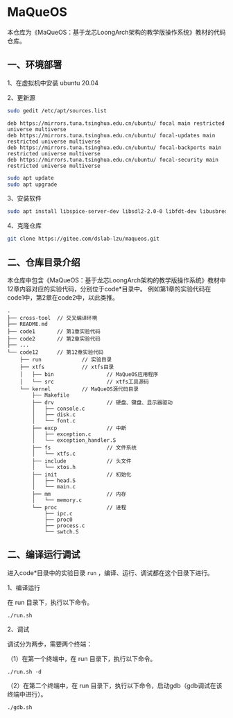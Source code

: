 # MaQueOS

本仓库为《MaQueOS：基于龙芯LoongArch架构的教学版操作系统》教材的代码仓库。

## 一、环境部署

1、在虚拟机中安装 ubuntu 20.04

2、更新源

```bash
sudo gedit /etc/apt/sources.list
```

```
deb https://mirrors.tuna.tsinghua.edu.cn/ubuntu/ focal main restricted universe multiverse
deb https://mirrors.tuna.tsinghua.edu.cn/ubuntu/ focal-updates main restricted universe multiverse
deb https://mirrors.tuna.tsinghua.edu.cn/ubuntu/ focal-backports main restricted universe multiverse
deb https://mirrors.tuna.tsinghua.edu.cn/ubuntu/ focal-security main restricted universe multiverse
```

```bash
sudo apt update
sudo apt upgrade
```

3、安装软件

```bash
sudo apt install libspice-server-dev libsdl2-2.0-0 libfdt-dev libusbredirparser-dev libfuse3-dev libcurl4 build-essential gcc-multilib libpython2.7 git
```

4、克隆仓库

```bash
git clone https://gitee.com/dslab-lzu/maqueos.git
```

## 二、仓库目录介绍

本仓库中包含《MaQueOS：基于龙芯LoongArch架构的教学版操作系统》教材中12章内容对应的实验代码，分别位于code*目录中。
例如第1章的实验代码在code1中，第2章在code2中，以此类推。

```
.
├── cross-tool  // 交叉编译环境
├── README.md
├── code1       // 第1章实验代码
├── code2       // 第2章实验代码
├── ...
└── code12      // 第12章实验代码
    ├── run             // 实验目录
    ├── xtfs            // xtfs目录
    │   ├── bin                 // MaQueOS应用程序
    │   └── src                 // xtfs工具源码
    └── kernel          // MaQueOS源代码目录
        ├── Makefile
        ├── drv                 // 硬盘、键盘、显示器驱动
        │   ├── console.c
        │   ├── disk.c
        │   └── font.c
        ├── excp                // 中断
        │   ├── exception.c
        │   └── exception_handler.S
        ├── fs                  // 文件系统
        │   └── xtfs.c
        ├── include             // 头文件
        │   └── xtos.h
        ├── init                // 初始化
        │   ├── head.S
        │   └── main.c
        ├── mm                  // 内存
        │   └── memory.c
        └── proc                // 进程
            ├── ipc.c
            ├── proc0
            ├── process.c
            └── swtch.S
```

## 二、编译运行调试

进入code*目录中的实验目录 `run` ，编译、运行、调试都在这个目录下进行。

1、编译运行

在 run 目录下，执行以下命令。

```
./run.sh
```

2、调试

调试分为两步，需要两个终端：

（1）在第一个终端中，在 run 目录下，执行以下命令。

```
./run.sh -d
```

（2）在第二个终端中，在 run 目录下，执行以下命令，启动gdb（gdb调试在该终端中进行）。

```
./gdb.sh
```
